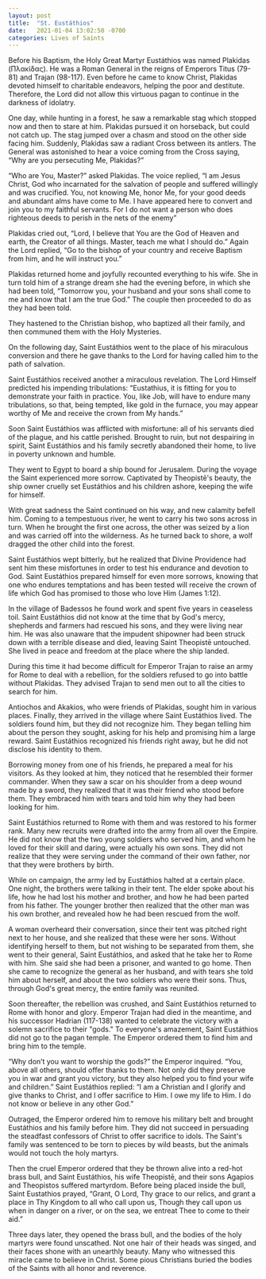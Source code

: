 ```yaml
---
layout: post
title:  "St. Eustáthios"
date:   2021-01-04 13:02:50 -0700
categories: Lives of Saints
---
```


Before his Baptism, the Holy Great Martyr Eustáthios was named Plakidas (Πλακίδας). He was a Roman General in the reigns of Emperors Titus (79-81) and Trajan (98-117). Even before he came to know Christ, Plakidas devoted himself to charitable endeavors, helping the poor and destitute. Therefore, the Lord did not allow this virtuous pagan to continue in the darkness of idolatry.

One day, while hunting in a forest, he saw a remarkable stag which stopped now and then to stare at him. Plakidas pursued it on horseback, but could not catch up. The stag jumped over a chasm and stood on the other side facing him. Suddenly, Plakidas saw a radiant Cross between its antlers. The General was astonished to hear a voice coming from the Cross saying, “Why are you persecuting Me, Plakidas?”

“Who are You, Master?” asked Plakidas. The voice replied, “I am Jesus Christ, God who incarnated for the salvation of people and suffered willingly and was crucified. You, not knowing Me, honor Me, for your good deeds and abundant alms have come to Me. I have appeared here to convert and join you to my faithful servants. For I do not want a person who does righteous deeds to perish in the nets of the enemy”

Plakidas cried out, “Lord, I believe that You are the God of Heaven and earth, the Creator of all things. Master, teach me what I should do.” Again the Lord replied, “Go to the bishop of your country and receive Baptism from him, and he will instruct you.”

Plakidas returned home and joyfully recounted everything to his wife. She in turn told him of a strange dream she had the evening before, in which she had been told, “Tomorrow you, your husband and your sons shall come to me and know that I am the true God.” The couple then proceeded to do as they had been told.

They hastened to the Christian bishop, who baptized all their family, and then communed them with the Holy Mysteries.

On the following day, Saint Eustáthios went to the place of his miraculous conversion and there he gave thanks to the Lord for having called him to the path of salvation.

Saint Eustáthios received another a miraculous revelation. The Lord Himself predicted his impending tribulations: “Eustathius, it is fitting for you to demonstrate your faith in practice. You, like Job, will have to endure many tribulations, so that, being tempted, like gold in the furnace, you may appear worthy of Me and receive the crown from My hands.”

Soon Saint Eustáthios was afflicted with misfortune: all of his servants died of the plague, and his cattle perished. Brought to ruin, but not despairing in spirit, Saint Eustáthios and his family secretly abandoned their home, to live in poverty unknown and humble.

They went to Egypt to board a ship bound for Jerusalem. During the voyage the Saint experienced more sorrow. Captivated by Theopistē's beauty, the ship owner cruelly set Eustáthios and his children ashore, keeping the wife for himself.

With great sadness the Saint continued on his way, and new calamity befell him. Coming to a tempestuous river, he went to carry his two sons across in turn. When he brought the first one across, the other was seized by a lion and was carried off into the wilderness. As he turned back to shore, a wolf dragged the other child into the forest.

Saint Eustáthios wept bitterly, but he realized that Divine Providence had sent him these misfortunes in order to test his endurance and devotion to God. Saint Eustáthios prepared himself for even more sorrows, knowing that one who endures temptations and has been tested will receive the crown of life which God has promised to those who love Him (James 1:12).

In the village of Badessos he found work and spent five years in ceaseless toil. Saint Eustáthios did not know at the time that by God's mercy, shepherds and farmers had rescued his sons, and they were living near him. He was also unaware that the impudent shipowner had been struck down with a terrible disease and died, leaving Saint Theopistē untouched. She lived in peace and freedom at the place where the ship landed.

During this time it had become difficult for Emperor Trajan to raise an army for Rome to deal with a rebellion, for the soldiers refused to go into battle without Plakidas. They advised Trajan to send men out to all the cities to search for him.

Antiochos and Akakios, who were friends of Plakidas, sought him in various places. Finally, they arrived in the village where Saint Eustáthios lived. The soldiers found him, but they did not recognize him. They began telling him about the person they sought, asking for his help and promising him a large reward. Saint Eustáthios recognized his friends right away, but he did not disclose his identity to them.

Borrowing money from one of his friends, he prepared a meal for his visitors. As they looked at him, they noticed that he resembled their former commander. When they saw a scar on his shoulder from a deep wound made by a sword, they realized that it was their friend who stood before them. They embraced him with tears and told him why they had been looking for him.

Saint Eustáthios returned to Rome with them and was restored to his former rank. Many new recruits were drafted into the army from all over the Empire. He did not know that the two young soldiers who served him, and whom he loved for their skill and daring, were actually his own sons. They did not realize that they were serving under the command of their own father, nor that they were brothers by birth.

While on campaign, the army led by Eustáthios halted at a certain place. One night, the brothers were talking in their tent. The elder spoke about his life, how he had lost his mother and brother, and how he had been parted from his father. The younger brother then realized that the other man was his own brother, and revealed how he had been rescued from the wolf.

A woman overheard their conversation, since their tent was pitched right next to her house, and she realized that these were her sons. Without identifying herself to them, but not wishing to be separated from them, she went to their general, Saint Eustáthios, and asked that he take her to Rome with him. She said she had been a prisoner, and wanted to go home. Then she came to recognize the general as her husband, and with tears she told him about herself, and about the two soldiers who were their sons. Thus, through God's great mercy, the entire family was reunited.

Soon thereafter, the rebellion was crushed, and Saint Eustáthios returned to Rome with honor and glory. Emperor Trajan had died in the meantime, and his successor Hadrian (117-138) wanted to celebrate the victory with a solemn sacrifice to their "gods." To everyone's amazement, Saint Eustáthios did not go to the pagan temple. The Emperor ordered them to find him and bring him to the temple.

“Why don’t you want to worship the gods?” the Emperor inquired. “You, above all others, should offer thanks to them. Not only did they preserve you in war and grant you victory, but they also helped you to find your wife and children.” Saint Eustáthios replied: “I am a Christian and I glorify and give thanks to Christ, and I offer sacrifice to Him. I owe my life to Him. I do not know or believe in any other God.”

Outraged, the Emperor ordered him to remove his military belt and brought Eustáthios and his family before him. They did not succeed in persuading the steadfast confessors of Christ to offer sacrifice to idols. The Saint's family was sentenced to be torn to pieces by wild beasts, but the animals would not touch the holy martyrs.

Then the cruel Emperor ordered that they be thrown alive into a red-hot brass bull, and Saint Eustáthios, his wife Theopistē, and their sons Agapios and Theopistos suffered martyrdom. Before being placed inside the bull, Saint Eustathios prayed, “Grant, O Lord, Thy grace to our relics, and grant a place in Thy Kingdom to all who call upon us, Though they call upon us when in danger on a river, or on the sea, we entreat Thee to come to their aid.”

Three days later, they opened the brass bull, and the bodies of the holy martyrs were found unscathed. Not one hair of their heads was singed, and their faces shone with an unearthly beauty. Many who witnessed this miracle came to believe in Christ. Some pious Christians buried the bodies of the Saints with all honor and reverence. 

<!-- You’ll find this post in your `_posts` directory. Go ahead and edit it and re-build the site to see your changes. You can rebuild the site in many different ways, but the most common way is to run `jekyll serve`, which launches a web server and auto-regenerates your site when a file is updated.

To add new posts, simply add a file in the `_posts` directory that follows the convention `YYYY-MM-DD-name-of-post.ext` and includes the necessary front matter. Take a look at the source for this post to get an idea about how it works.

Jekyll also offers powerful support for code snippets:

{% highlight ruby %}
def print_hi(name)
  puts "Hi, #{name}"
end
print_hi('Tom')
#=> prints 'Hi, Tom' to STDOUT.
{% endhighlight %}

Check out the [Jekyll docs][jekyll-docs] for more info on how to get the most out of Jekyll. File all bugs/feature requests at [Jekyll’s GitHub repo][jekyll-gh]. If you have questions, you can ask them on [Jekyll Talk][jekyll-talk].

[jekyll-docs]: http://jekyllrb.com/docs/home
[jekyll-gh]:   https://github.com/jekyll/jekyll
[jekyll-talk]: https://talk.jekyllrb.com/ -->

